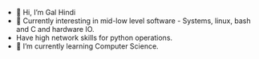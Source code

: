 - 👋 Hi, I’m Gal Hindi
- 👀 Currently interesting in mid-low level software - Systems, linux, bash and C and hardware IO.
- Have high network skills for python operations.
- 🌱 I’m currently learning Computer Science.
